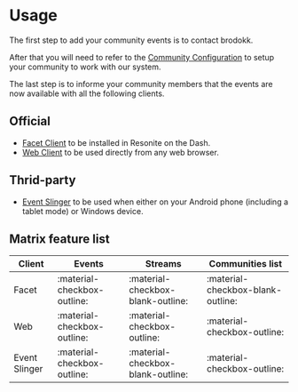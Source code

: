 # Usage

The first step to add your community events is to contact brodokk.

After that you will need to refer to the [Community Configuration](community-configuration.md) to setup your community to work with our system.

The last step is to informe your community members that the events are now available with all the following clients.

## Official

- [Facet Client](facet-client.md) to be installed in Resonite on the Dash.
- [Web Client](web-client.md) to be used directly from any web browser.

## Thrid-party

- [Event Slinger](event_slinger.md) to be used when either on your Android phone (including a tablet mode) or Windows device.

## Matrix feature list

| Client | Events | Streams | Communities list |
|--------|--------|---------|------------------|
| Facet         | :material-checkbox-outline: | :material-checkbox-blank-outline: | :material-checkbox-blank-outline: |
| Web           | :material-checkbox-outline: | :material-checkbox-outline: | :material-checkbox-outline: |
| Event Slinger | :material-checkbox-outline: | :material-checkbox-blank-outline: | :material-checkbox-outline: |